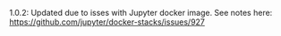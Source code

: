 1.0.2: Updated due to isses with Jupyter docker image. See notes here: https://github.com/jupyter/docker-stacks/issues/927
